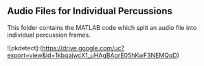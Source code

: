 ## Audio Files for Individual Percussions
This folder contains the MATLAB code which split an audio file into individual percussion frames.

![pkdetect]:(https://drive.google.com/uc?export=view&id=1kbqajwcX1_uHAgBAgrE05hKwF3NEMQqD)
